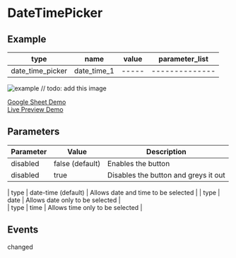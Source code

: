 # DateTimePicker

## Example

| type             | name          | value | parameter_list |
| ---------------- | ------------  | ----- | -------------- |
| date_time_picker | date_time_1   | ----- | -------------- |	


![example](../assets/images/date-time-picker.png) // todo: add this image

[Google Sheet Demo](https://docs.google.com/spreadsheets/d/1Ff1QbrAKWpENp6QNeHVAw6_7KtkXz6zngRTSKqHMssw/edit?gid=569531329#gid=569531329)   
[Live Preview Demo](https://idems-debug.web.app/template/comp_date_time_picker)

## Parameters

| Parameter             | Value               | Description                          |
| ---------             | ------------------  | ------------------------------------ |
| disabled	            | false (default)     | Enables the button                   |
| disabled	            | true                | Disables the button and greys it out |

| type                  | date-time (default) | Allows date and time to be selected  |
| type                  | date                | Allows date only to be selected      |  
| type                  | time                | Allows time only to be selected      |  

## Events

changed